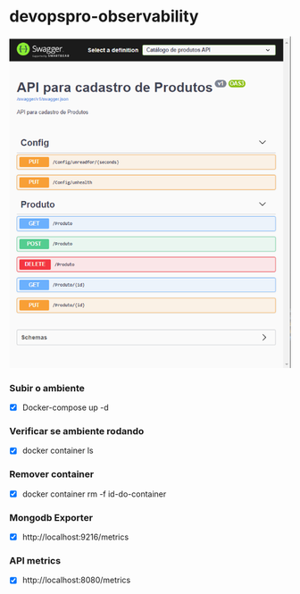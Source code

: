 # devopspro-observability

![](imgs/Screenshot_2.png)

### Subir o ambiente
- [x] Docker-compose up -d

### Verificar se ambiente rodando
- [x] docker container ls

### Remover container
- [x] docker container rm -f id-do-container

### Mongodb Exporter
- [x] http://localhost:9216/metrics

### API metrics
- [x] http://localhost:8080/metrics